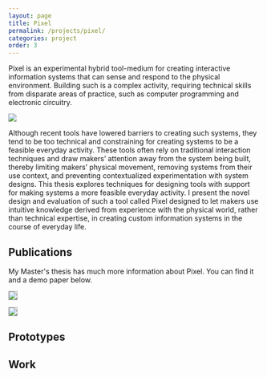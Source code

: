 ```yaml
---
layout: page
title: Pixel
permalink: /projects/pixel/
categories: project
order: 3
---
```


Pixel is an experimental hybrid tool-medium for creating interactive information systems that can sense and respond to the physical environment. Building such is a complex activity, requiring technical skills from disparate areas of practice, such as computer programming and electronic circuitry.

<img src="/images/Pixel/scarecrow-tree.png" />

Although recent tools have lowered barriers to creating such systems, they tend to be too technical and constraining for creating systems to be a feasible everyday activity. These tools often rely on traditional interaction techniques and draw makers’ attention away from the system being built, thereby limiting makers’ physical movement, removing systems from their use context, and preventing contextualized experimentation with system designs. This thesis explores techniques for designing tools with support for making systems a more feasible everyday activity. I present the novel design and evaluation of such a tool called Pixel designed to let makers use intuitive knowledge derived from experience with the physical world, rather than technical expertise, in creating custom information systems in the course of everyday life.

<!-- Documentation -->

<h2>Publications</h2>

My Master's thesis has much more information about Pixel. You can find it and a demo paper below.

<a href="https://dl.dropboxusercontent.com/u/2618031/moko.im/projects/pixel/Gubbels%20%282015%29%20Master%27s%20Thesis.pdf"><img src="/images/Pixel/Papers/thesis.png" style="border: 1px solid #aaaaaa; float: none;" /></a>

<a href="https://dl.dropboxusercontent.com/u/2618031/moko.im/projects/pixel/idc20140_submission_194.pdf"><img src="/images/Pixel/Papers/idc-demo-paper-2014.png" style="border: 1px solid #aaaaaa;" /></a>

<h2>Prototypes</h2>

<h2>Work</h2>

<!--
TODO: Include defense slide
TODO: Work-in-progress documentation (photos, videos)
TODO: Add timeline for project including hackathons, etc.
TODO: Link to GitHub code.
-->
